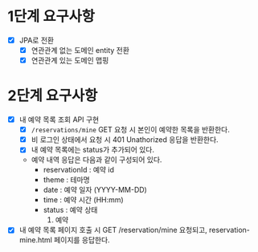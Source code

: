 # 1단계 요구사항
- [x] JPA로 전환
  - [x] 연관관계 없는 도메인 entity 전환
  - [x] 연관관계 있는 도메인 맵핑

# 2단계 요구사항
- [x] 내 예약 목록 조회 API 구현
  - [x] `/reservations/mine` GET 요청 시 본인이 예약한 목록을 반환한다.
  - [x] 비 로그인 상태에서 요청 시 401 Unathorized 응답을 반환한다.
  - [x] 내 예약 목록에는 status가 추가되어 있다.
  - 예약 내역 응답은 다음과 같이 구성되어 있다.
    - reservationId : 예약 id
    - theme : 테마명
    - date : 예약 일자 (YYYY-MM-DD)
    - time : 예약 시간 (HH:mm)
    - status : 예약 상태
      1. 예약
- [x] 내 예약 목록 페이지 호출 시 GET /reservation/mine 요청되고, reservation-mine.html 페이지를 응답한다.
